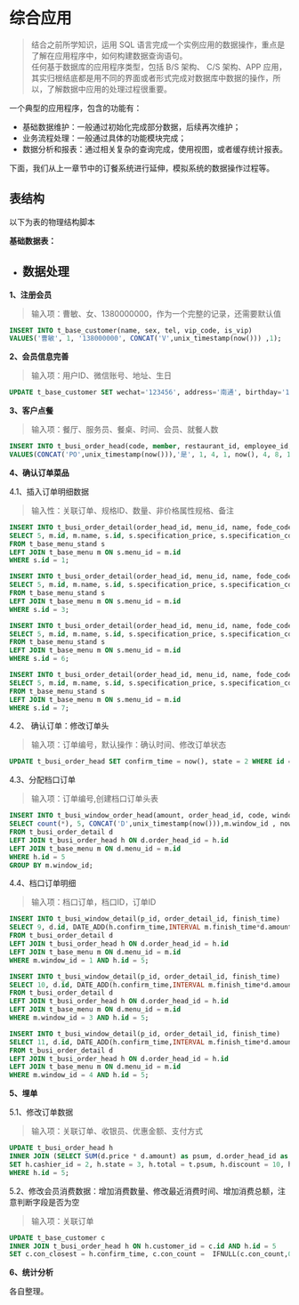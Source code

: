 # 综合应用

> 结合之前所学知识，运用 SQL 语言完成一个实例应用的数据操作，重点是了解在应用程序中，如何构建数据查询语句。  
> 任何基于数据库的应用程序类型，包括 B/S 架构、 C/S 架构、APP 应用，其实归根结底都是用不同的界面或者形式完成对数据库中数据的操作，所以，了解数据中应用的处理过程很重要。

一个典型的应用程序，包含的功能有：

* 基础数据维护：一般通过初始化完成部分数据，后续再次维护；
* 业务流程处理：一般通过具体的功能模块完成；
* 数据分析和报表：通过相关复杂的查询完成，使用视图，或者缓存统计报表。

下面，我们从上一章节中的订餐系统进行延伸，模拟系统的数据操作过程等。

## 表结构

以下为表的物理结构脚本

**基础数据表：**

* ## 数据处理

**1、注册会员**

> 输入项：曹敏、女、1380000000，作为一个完整的记录，还需要默认值

```sql
INSERT INTO t_base_customer(name, sex, tel, vip_code, is_vip)
VALUES('曹敏', 1, '138000000', CONCAT('V',unix_timestamp(now())) ,1);
```

**2、会员信息完善**

> 输入项：用户ID、微信账号、地址、生日

```sql
UPDATE t_base_customer SET wechat='123456', address='南通', birthday='1995-10-10' WHERE id=4;
```

**3、客户点餐**

> 输入项：餐厅、服务员、餐桌、时间、会员、就餐人数

```sql
INSERT INTO t_busi_order_head(code, member, restaurant_id, employee_id, table_id, enter_time, customer_id, amount, state)
VALUES(CONCAT('PO',unix_timestamp(now())),'是', 1, 4, 1, now(), 4, 8, 1);
```

**4、确认订单菜品**

4.1、插入订单明细数据

> 输入性：关联订单、规格ID、数量、非价格属性规格、备注

```sql
INSERT INTO t_busi_order_detail(order_head_id, menu_id, name, fode_code_id, cost, price, amount, specification, comment)
SELECT 5, m.id, m.name, s.id, s.specification_price, s.specification_cost, 1, '微辣', '少油'
FROM t_base_menu_stand s
LEFT JOIN t_base_menu m ON s.menu_id = m.id
WHERE s.id = 1;

INSERT INTO t_busi_order_detail(order_head_id, menu_id, name, fode_code_id, cost, price, amount, specification, comment)
SELECT 5, m.id, m.name, s.id, s.specification_price, s.specification_cost, 1, '', ''
FROM t_base_menu_stand s
LEFT JOIN t_base_menu m ON s.menu_id = m.id
WHERE s.id = 3;

INSERT INTO t_busi_order_detail(order_head_id, menu_id, name, fode_code_id, cost, price, amount, specification, comment)
SELECT 5, m.id, m.name, s.id, s.specification_price, s.specification_cost, 1, '中辣', '不要香菜'
FROM t_base_menu_stand s
LEFT JOIN t_base_menu m ON s.menu_id = m.id
WHERE s.id = 6;

INSERT INTO t_busi_order_detail(order_head_id, menu_id, name, fode_code_id, cost, price, amount, specification, comment)
SELECT 5, m.id, m.name, s.id, s.specification_price, s.specification_cost, 1, '中辣', '不要香菜'
FROM t_base_menu_stand s
LEFT JOIN t_base_menu m ON s.menu_id = m.id
WHERE s.id = 7;
```

4.2、 确认订单：修改订单头

> 输入项：订单编号，默认操作：确认时间、修改订单状态

```sql
UPDATE t_busi_order_head SET confirm_time = now(), state = 2 WHERE id = 5;
```

4.3、分配档口订单

> 输入项：订单编号,创建档口订单头表

```sql
INSERT INTO t_busi_window_order_head(amount, order_head_id, code, window_id, create_time)
SELECT count(*), 5, CONCAT('D',unix_timestamp(now())),m.window_id , now()
FROM t_busi_order_detail d
LEFT JOIN t_busi_order_head h ON d.order_head_id = h.id
LEFT JOIN t_base_menu m ON d.menu_id = m.id
WHERE h.id = 5
GROUP BY m.window_id;
```

4.4、档口订单明细

> 输入项：档口订单，档口ID，订单ID

```sql
INSERT INTO t_busi_window_detail(p_id, order_detail_id, finish_time)
SELECT 9, d.id, DATE_ADD(h.confirm_time,INTERVAL m.finish_time*d.amount MINUTE)
FROM t_busi_order_detail d 
LEFT JOIN t_busi_order_head h ON d.order_head_id = h.id
LEFT JOIN t_base_menu m ON d.menu_id = m.id
WHERE m.window_id = 1 AND h.id = 5;

INSERT INTO t_busi_window_detail(p_id, order_detail_id, finish_time)
SELECT 10, d.id, DATE_ADD(h.confirm_time,INTERVAL m.finish_time*d.amount MINUTE)
FROM t_busi_order_detail d 
LEFT JOIN t_busi_order_head h ON d.order_head_id = h.id
LEFT JOIN t_base_menu m ON d.menu_id = m.id
WHERE m.window_id = 3 AND h.id = 5;

INSERT INTO t_busi_window_detail(p_id, order_detail_id, finish_time)
SELECT 11, d.id, DATE_ADD(h.confirm_time,INTERVAL m.finish_time*d.amount MINUTE)
FROM t_busi_order_detail d 
LEFT JOIN t_busi_order_head h ON d.order_head_id = h.id
LEFT JOIN t_base_menu m ON d.menu_id = m.id
WHERE m.window_id = 4 AND h.id = 5;
```

**5、埋单**

5.1、修改订单数据

> 输入项：关联订单、收银员、优惠金额、支付方式

```sql
UPDATE t_busi_order_head h
INNER JOIN (SELECT SUM(d.price * d.amount) as psum, d.order_head_id as order_id FROM t_busi_order_detail d GROUP BY d.order_head_id) AS t ON h.id = t.order_id
SET h.cashier_id = 2, h.state = 3, h.total = t.psum, h.discount = 10, h.actual_amount = total - discount, h.check_out_time = now(), pay_type = '现金'
WHERE h.id = 5;
```

5.2、修改会员消费数据：增加消费数量、修改最近消费时间、增加消费总额，注意判断字段是否为空

> 输入项：关联订单

```sql
UPDATE t_base_customer c
INNER JOIN t_busi_order_head h ON h.customer_id = c.id AND h.id = 5
SET c.con_closest = h.confirm_time, c.con_count =  IFNULL(c.con_count,0) + 1, c.con_sum = IFNULL(c.con_sum,0) + h.actual_amount
```

**6、统计分析**

各自整理。



